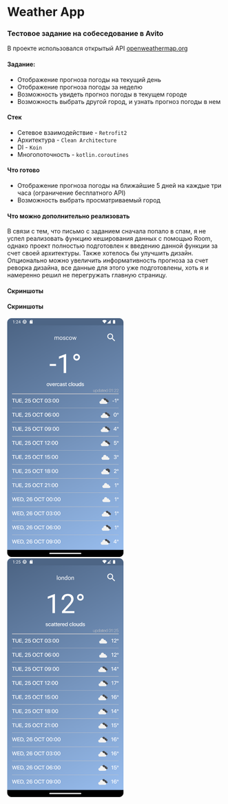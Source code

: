 # Weather App
### Тестовое задание на собеседование в Avito
В проекте использовался открытый API [openweathermap.org](https://openweathermap.org/forecast5)

#### Задание:
- Отображение прогноза погоды на текущий день
- Отображение прогноза погоды за неделю
- Возможность увидеть прогноз погоды  в текущем городе
- Возможность выбрать другой город, и узнать прогноз погоды в нем

#### Стек
- Сетевое взаимодействие - `Retrofit2`
- Архитектура - `Clean Architecture`
- DI - `Koin`
- Многопоточность - `kotlin.coroutines`

#### Что готово
- Отображение прогноза погоды на ближайшие 5 дней на каждые три часа (ограничение бесплатного API)
- Возможность выбрать просматриваемый город

#### Что можно дополнительно реализовать
В связи с тем, что письмо с заданием сначала попало в спам, я не успел реализовать функцию кеширования данных с помощью Room, однако проект полностью подготовлен к введению данной функции за счет своей архитектуры. Также хотелось бы улучшить дизайн. Опционально можно увеличить информативность прогноза за счет реворка дизайна, все данные для этого уже подготовлены, хоть я и намеренно решил не перегружать главную страницу.

#### Скриншоты

#### Скриншоты
<img width="270" src="https://github.com/medmikk/Avito_Weather_App/blob/b588a9608abf0c142e62baef9be474d46c0dcc8d/Readme%20files/Screenshot_1.png"> <img width="270" src="https://github.com/medmikk/Avito_Weather_App/blob/b588a9608abf0c142e62baef9be474d46c0dcc8d/Readme%20files/Screenshot_2.png">

